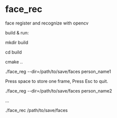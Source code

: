 # face_rec
face register and recognize with opencv

build & run:

mkdir build

cd build

cmake ..

./face\_reg --dir=/path/to/save/faces person\_name1

Press space to store one frame, Press Esc to quit.

./face\_reg --dir=/path/to/save/faces person\_name2

...

./face\_rec /path/to/save/faces


